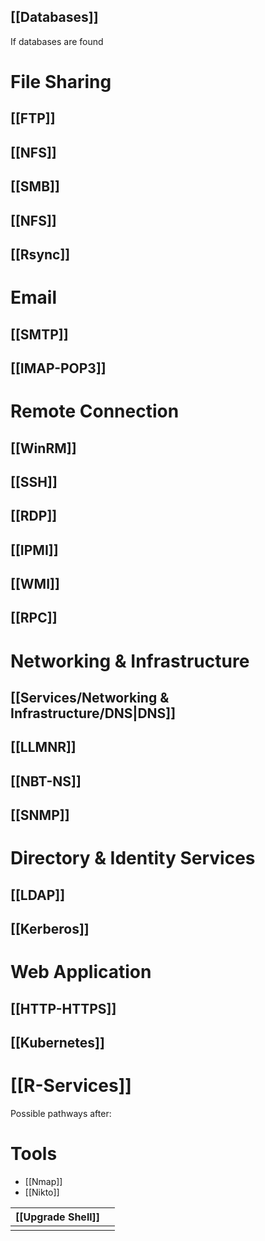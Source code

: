 
## [[Databases]]
If databases are found
# File Sharing
## [[FTP]]
## [[NFS]]

## [[SMB]]
## [[NFS]]
## [[Rsync]]
# Email
## [[SMTP]]
## [[IMAP-POP3]]
# Remote Connection
## [[WinRM]]
## [[SSH]]
## [[RDP]]
## [[IPMI]]
## [[WMI]]
## [[RPC]]
# Networking & Infrastructure
## [[Services/Networking & Infrastructure/DNS|DNS]]
## [[LLMNR]]
## [[NBT-NS]]
## [[SNMP]]
# Directory & Identity Services
## [[LDAP]]
## [[Kerberos]]
# Web Application
## [[HTTP-HTTPS]]
## [[Kubernetes]]
# [[R-Services]]
Possible pathways after:

# Tools
- [[Nmap]]
- [[Nikto]]

| [[Upgrade Shell]] |     |
| ----------------- | --- |
|                   |     |
